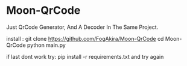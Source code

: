 # Moon-QrCode
Just QrCode Generator, And A Decoder In The Same Project.

install :
git clone https://github.com/FogAkira/Moon-QrCode
                        cd Moon-QrCode
                        python main.py

if last dont work try: pip install -r requirements.txt
and try again
